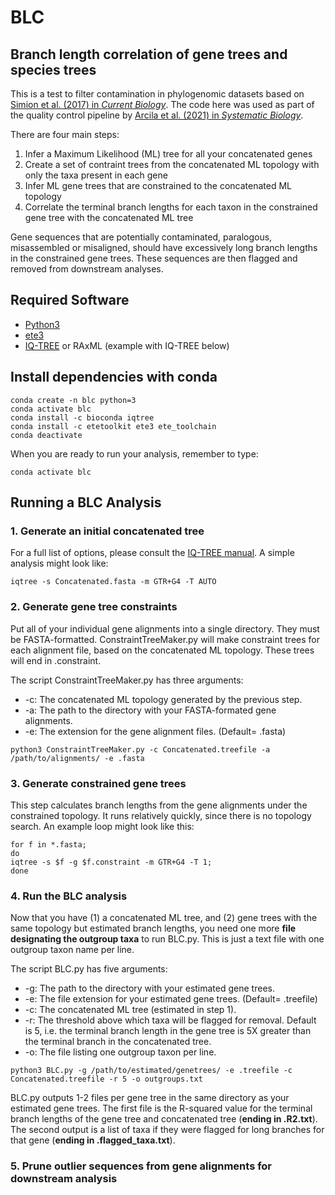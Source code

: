 # BLC

## Branch length correlation of gene trees and species trees

This is a test to filter contamination in phylogenomic datasets based on [Simion et al. (2017) in *Current Biology*](https://www.sciencedirect.com/science/article/pii/S0960982217301999). The code here was used as part of the quality control pipeline by [Arcila et al. (2021) in *Systematic Biology*](https://academic.oup.com/sysbio/article-abstract/70/6/1123/6204118).

There are four main steps:
1. Infer a Maximum Likelihood (ML) tree for all your concatenated genes
2. Create a set of contraint trees from the concatenated ML topology with only the taxa present in each gene
3. Infer ML gene trees that are constrained to the concatenated ML topology
4. Correlate the terminal branch lengths for each taxon in the constrained gene tree with the concatenated ML tree

Gene sequences that are potentially contaminated, paralogous, misassembled or misaligned, should have excessively long branch lengths in the constrained gene trees. These sequences are then flagged and removed from downstream analyses. 

## Required Software
* [Python3](https://www.anaconda.com)
* [ete3](http://etetoolkit.org) 
* [IQ-TREE](http://www.iqtree.org) or RAxML (example with IQ-TREE below)

## Install dependencies with conda
```
conda create -n blc python=3
conda activate blc
conda install -c bioconda iqtree
conda install -c etetoolkit ete3 ete_toolchain
conda deactivate
```

When you are ready to run your analysis, remember to type:

`conda activate blc`

## Running a BLC Analysis

### 1. Generate an initial concatenated tree

For a full list of options, please consult the [IQ-TREE manual](http://www.iqtree.org/doc/). A simple analysis might look like:

```
iqtree -s Concatenated.fasta -m GTR+G4 -T AUTO
```

### 2. Generate gene tree constraints

Put all of your individual gene alignments into a single directory. They must be FASTA-formatted. ConstraintTreeMaker.py will make constraint trees for each alignment file, based on the concatenated ML topology. These trees will end in .constraint.

The script ConstraintTreeMaker.py has three arguments:
- -c: The concatenated ML topology generated by the previous step.
- -a: The path to the directory with your FASTA-formated gene alignments.
- -e: The extension for the gene alignment files. (Default= .fasta)

```
python3 ConstraintTreeMaker.py -c Concatenated.treefile -a /path/to/alignments/ -e .fasta
```

### 3. Generate constrained gene trees

This step calculates branch lengths from the gene alignments under the constrained topology. It runs relatively quickly, since there is no topology search. An example loop might look like this:

```
for f in *.fasta;
do
iqtree -s $f -g $f.constraint -m GTR+G4 -T 1;
done
```

### 4. Run the BLC analysis

Now that you have (1) a concatenated ML tree, and (2) gene trees with the same topology but estimated branch lengths, you need one more **file designating the outgroup taxa** to run BLC.py. This is just a text file with one outgroup taxon name per line.

The script BLC.py has five arguments:
- -g: The path to the directory with your estimated gene trees.
- -e: The file extension for your estimated gene trees. (Default= .treefile)
- -c: The concatenated ML tree (estimated in step 1).
- -r: The threshold above which taxa will be flagged for removal. Default is 5, i.e. the terminal branch length in the gene tree is 5X greater than the terminal branch in the concatenated tree.
- -o: The file listing one outgroup taxon per line.

```
python3 BLC.py -g /path/to/estimated/genetrees/ -e .treefile -c Concatenated.treefile -r 5 -o outgroups.txt
```

BLC.py outputs 1-2 files per gene tree in the same directory as your estimated gene trees. The first file is the R-squared value for the terminal branch lengths of the gene tree and concatenated tree (**ending in .R2.txt**). The second output is a list of taxa if they were flagged for long branches for that gene (**ending in .flagged_taxa.txt**). 

### 5. Prune outlier sequences from gene alignments for downstream analysis

